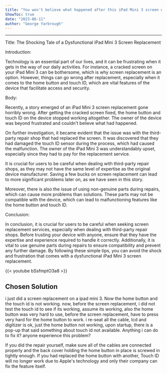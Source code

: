 ```yaml
---
title: "You won't believe what happened after this iPad Mini 3 screen was replaced! Home button and Touch ID completely stopped working!"
ShowToc: true 
date: "2023-06-11"
author: "George Yarbrough"
---
```

*****
Title: The Shocking Tale of a Dysfunctional iPad Mini 3 Screen Replacement

Introduction: 

Technology is an essential part of our lives, and it can be frustrating when it gets in the way of our daily activities. For instance, a cracked screen on your iPad Mini 3 can be bothersome, which is why screen replacement is an option. However, things can go wrong after replacement, especially when it comes to the home button and touch ID, which are vital features of the device that facilitate access and security.

Body:

Recently, a story emerged of an iPad Mini 3 screen replacement gone horribly wrong. After getting the cracked screen fixed, the home button and touch ID on the device stopped working altogether. The owner of the device was beyond frustrated and couldn't believe what had happened.

On further investigation, it became evident that the issue was with the third-party repair shop that had replaced the screen. It was discovered that they had damaged the touch ID sensor during the process, which had caused the malfunction. The owner of the iPad Mini 3 was understandably upset, especially since they had to pay for the replacement service.

It is crucial for users to be careful when dealing with third-party repair shops, as they may not have the same level of expertise as the original device manufacturer. Saving a few bucks on screen replacement can lead to more significant problems later on, as we have seen in this story.

Moreover, there is also the issue of using non-genuine parts during repairs, which can cause more problems than solutions. These parts may not be compatible with the device, which can lead to malfunctioning features like the home button and touch ID.

Conclusion:

In conclusion, it is crucial for users to be careful when seeking screen replacement services, especially when dealing with third-party repair shops. Before trusting your device with anyone, ensure that they have the expertise and experience required to handle it correctly. Additionally, it is vital to use genuine parts during repairs to ensure compatibility and prevent any further damage. By following these simple tips, you can avoid the shock and frustration that comes with a dysfunctional iPad Mini 3 screen replacement.

{{< youtube bSsfmptO3a8 >}} 



## Chosen Solution
 i just did a screen replacement on a ipad mini 3.  Now the home button and the touch id is not working.  now, before the screen replacement, i did not test the touch id to see if its working, assume its working, also the home button was very hard to use, before the screen replacement, have to press very hard for the home button to work.
i re-seat all the cable, lcd and digitizer is ok, just the home button not working, upon startup, there is a pop-up that said something about touch id not available.
Anything i can do to fix it?
anyone experience this problem?

 If you did the repair yourself, make sure all of the cables are connected properly and the back cover holding the home button in place is screwed in tightly enough.
If you had replaced the home button with another, Touch ID will no longer work due to Apple's technology and only their company can fix the feature itself.




